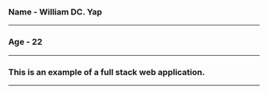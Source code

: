 ### Name - William DC. Yap
___
### Age - 22
___
### This is an example of a full stack web application.
___
